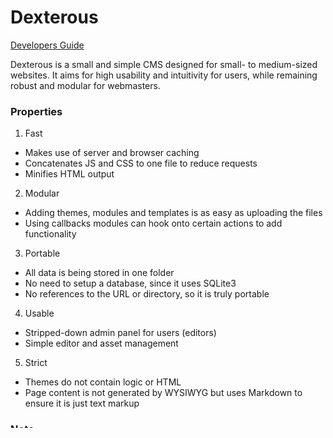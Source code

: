 Dexterous
=========

[Developers Guide](DEVELOPERS-GUIDE.md)

Dexterous is a small and simple CMS designed for small- to medium-sized websites. It aims for high usability and intuitivity for users, while remaining robust and modular for webmasters.

### Properties
1. Fast
 - Makes use of server and browser caching
 - Concatenates JS and CSS to one file to reduce requests
 - Minifies HTML output
2. Modular
 - Adding themes, modules and templates is as easy as uploading the files
 - Using callbacks modules can hook onto certain actions to add functionality
3. Portable
 - All data is being stored in one folder
 - No need to setup a database, since it uses SQLite3
 - No references to the URL or directory, so it is truly portable
4. Usable
 - Stripped-down admin panel for users (editors)
 - Simple editor and asset management
5. Strict
 - Themes do not contain logic or HTML
 - Page content is not generated by WYSIWYG but uses Markdown to ensure it is just text markup

### Note
Dexterous is _not_ suited for blogs, forums or large sites. The CMS is simply underdeveloped at this point of time and is in the first place not build for very large or dynamic sites.

The CMS relies on modern but common used software. This includes the use of Sqlite3, HTML5 and CSS3. It is not hold back by legacy but doesn't use experimental software either.

### Comparison to Wordpress
The project was initiated after heavy use of Wordpress for sites. Where Wordpress is officially a blog platform, I noticed how users dislike the large admin panel which is mostly for webmasters anyways. Dexterous tries to minimize the options users (editors) have, they edit pages and manage assets. Period.

Wordpress, while modular, is not ideal to build themes for. One has to hide all blog elements and stylesheets tend to get quite big. Dexterous is very modular too, but is more strict with themes. Themes do not contain logic or HTML which clears the line between logic and presentation. Dexterous sets a basic HTML structure and modules can expand on that, themes do not.

Another downside (which is an upside too) of Wordpress is its size. The output HTML is large, CSS and JS files are plenty (WP Total Cache solves a lot but is complex and clumsy). Dexterous automatically concatenates CSS and JS files and minifies output HTML.

Installation
------------

Download the zipfile from Git and extract. Move the files onto your webserver and access it with your browser. The setup page will show and a (SQLite) database is created containing all site-specific data. The non-server/ directory does not have to be uploaded.

Accessing the admin panel is done by appending admin/ to the base site URL. Removing database.sqlite3 will reinitiate the setup process.

Make sure that the following Apache modules are enabled:
- mod_rewrite (essential)
- mod_deflate
- mod_expires
- mod_filter
- mod_headers

And these PHP extensions:
- php_sqlite3 (essential)
- php_curl (or allow_url_fopen = 1)

### Installing modules, themes and templates

Move the module, theme or template folder into modules/, themes/ or templates/ respectively. The next time you load a page in the admin panel the new module will be installed. Deleting the module, theme or template folder will uninstall.

### Setting up a site

After setup you can add content using the admin panel. Create pages and upload assets. Make sure to make pages visible in the menu module so the pages can be navigated to.
